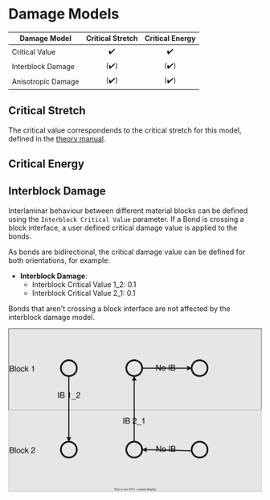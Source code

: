 # Damage Models

| Damage Model           | Critical Stretch | Critical Energy |
|------------------------|:----------------:|:---------------:|
| Critical Value         | ✔️| ✔️|
| Interblock Damage      | (✔️)| (✔️)|
| Anisotropic Damage     | (✔️)| (✔️)|

## Critical Stretch
The critical value correspondends to the critical stretch for this model, defined in the [theory manual](@ref "Damage Models Theory").

## Critical Energy

## Interblock Damage

Interlaminar behaviour between different material blocks can be defined using the `Interblock Critical Value` parameter.
If a Bond is crossing a block interface, a user defined critical damage value is applied to the bonds.

As bonds are bidirectional, the critical damage value can be defined for both orientations, for example:

- **Interblock Damage**:
    - Interblock Critical Value 1_2: 0.1
    - Interblock Critical Value 2_1: 0.1

Bonds that aren't crossing a block interface are not affected by the interblock damage model.

![InterBlockDamage](../../assets/InterBlockDamage.svg)
